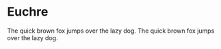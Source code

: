 # Euchre
The quick brown fox jumps over the lazy dog.
  The quick brown fox jumps over the lazy dog.
